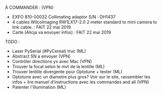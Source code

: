 À COMMANDER : (VPN)
  - EXFO 810-00032 Collimating adaptor S/N : DH1437
  - 4 cables WilcoImaging RW1LX17-2.0 2 meter standard to mini camera to link cable. : FAIT 22 mai 2019
  - Carte (Alicja va envoyer infos) : FAIT 22 mai 2019

TODO : 
  - Laser PySerial (#PyCereal) truc (ML)
  - Abstract SN a envoyer (VPN)
  - Contrôler directions yx avec Mac (VPN)
  - Trouver la focal selon le mvt de la lentille (ML)
  - Trouver lentille divergente pour Optotune + tester (ML)
  - Optotune avec un diametre plus gros? Voir sur le site, rassembler les infos + lire manuel d'instructions avec les commandes and all (VPN)
  - Patenter l'illumination (ML)

